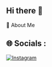 ## Hi there 👋
💫 About Me

## 🌐 Socials :
[![Instagram](https://img.shields.io/badge/Instagram-%230077B5.svg?logo=Instagram&logoColor=red)](https://www.youtube.com/@needed-l6b)
